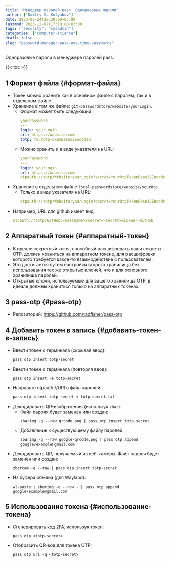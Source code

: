 ```yaml
---
title: "Менеджер паролей pass. Одноразовые пароли"
author: ["Dmitry S. Kulyabov"]
date: 2023-08-24T20:29:00+03:00
lastmod: 2023-12-07T17:18:00+03:00
tags: ["security", "sysadmin"]
categories: ["computer-science"]
draft: false
slug: "password-manager-pass-one-time-passwords"
---
```


Одноразовые пароли в менеджере паролей pass.

<!--more-->

{{< toc >}}


## <span class="section-num">1</span> Формат файла {#формат-файла}

-   Токен можно хранить как в основном файле с паролем, так и в отдельном файле.
-   Хранение в том же файле: `git-passwordstore/website/yourLogin`.
    -   Формат может быть следующий:
        ```yaml
        yourPassword
        ---
        login: yourLogin
        url: https://website.com
        totp: YourOtpTokenBase32Encoded
        ```
    -   Можно хранить и в виде указателя на URL:
        ```yaml
        yourPassword
        ---
        login: yourLogin
        url: https://website.com
        otpauth://totp/Website:yourLogin?secret=YourOtpTokenBase32Encoded&issuer=Website
        ```
-   Хранение в отдельном файле `local-passwordstore/website/yourOtp`.
    -   Только в виде указателя на URL:
        ```yaml
        otpauth://totp/Website:yourLogin?secret=YourOtpTokenBase32Encoded&issuer=Website
        ```
-   Например, URL для github имеет вид:
    ```yaml
    otpauth://totp/GitHub:<username>?secret=<secret>&issuer=GitHub
    ```


## <span class="section-num">2</span> Аппаратный токен {#аппаратный-токен}

-   В идеале секретный ключ, способный расшифровать ваши секреты OTP, должен храниться на аппаратном токене, для расшифровки которого требуется какое-то взаимодействие с пользователем.
-   Это достигается путем настройки второго хранилища без использования тех же открытых ключей, что и для основного хранилища паролей.
-   Открытые ключи, используемые для вашего хранилища OTP, в идеале должны храниться только на аппаратных токенах.


## <span class="section-num">3</span> pass-otp {#pass-otp}

-   Репозиторий: <https://github.com/tadfisher/pass-otp>


## <span class="section-num">4</span> Добавить токен в запись {#добавить-токен-в-запись}

-   Ввести токен с терминала (скрывая ввод):
    ```shell
    pass otp insert totp-secret
    ```
-   Ввести токен с терминала (повторяя ввод):
    ```shell
    pass otp insert -e totp-secret
    ```
-   Направьте otpauth://URI в файл паролей:
    ```shell
    pass otp insert totp-secret < totp-secret.txt
    ```
-   Декодировать QR-изображения (используя `zbar`).
    -   Файл пароля будет заменён или создан:
        ```shell
        zbarimg -q --raw qrcode.png | pass otp insert totp-secret
        ```
    -   Добавление к существующему файлу паролей:
        ```shell
        zbarimg -q --raw google-qrcode.png | pass otp append google/example@gmail.com
        ```
-   Декодировать QR, получаемый из веб-камеры. Файл пароля будет заменён или создан:
    ```shell
    zbarcam -q --raw | pass otp insert totp-secret
    ```
-   Из буфера обмена (для Wayland):
    ```shell
    wl-paste | zbarimg -q --raw - | pass otp append google/example@gmail.com
    ```


## <span class="section-num">5</span> Использование токена {#использование-токена}

-   Сгенерировать код 2FA, используя токен:
    ```shell
    pass otp <totp-secret>
    ```
-   Отобразить QR-код для токена OTP:
    ```shell
    pass otp uri -q <totp-secret>
    ```

